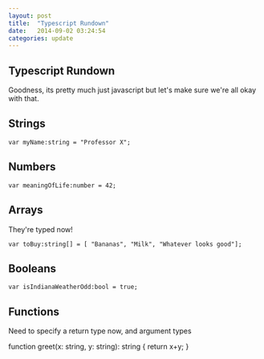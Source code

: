 ```yaml
---
layout: post
title:  "Typescript Rundown"
date:   2014-09-02 03:24:54
categories: update
---
```



Typescript Rundown
-------------------------


Goodness, its pretty much just javascript but let's make sure we're all okay with that.


Strings
-------------------------

```
var myName:string = "Professor X";
```

Numbers
--------------------------

```
var meaningOfLife:number = 42;
```

Arrays
---------------------------

They're typed now!

```
var toBuy:string[] = [ "Bananas", "Milk", "Whatever looks good"];
```

Booleans
----------------------------

```
var isIndianaWeatherOdd:bool = true;
```

Functions
----------------------------

Need to specify a return type now, and argument types

function greet(x: string, y: string): string {
    return x+y;
}
